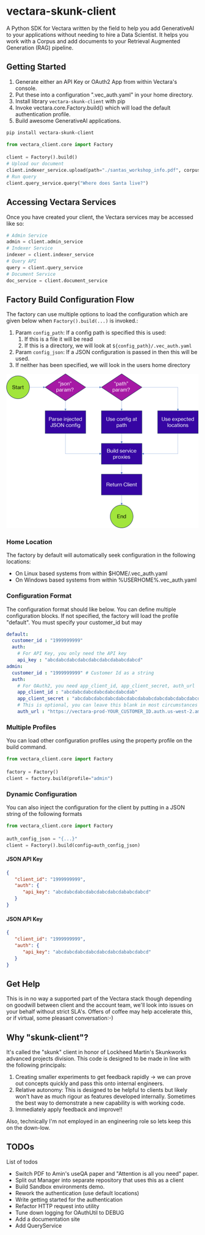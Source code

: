 # vectara-skunk-client
A Python SDK for Vectara written by the field to help you add GenerativeAI to your applications
without needing to hire a Data Scientist. It helps you work with a Corpus and add documents
to your Retrieval Augmented Generation (RAG) pipeline.

## Getting Started

1. Generate either an API Key or OAuth2 App from within Vectara's console.
2. Put these into a configuration ".vec_auth.yaml" in your home directory.
3. Install library `vectara-skunk-client` with pip
4. Invoke vectara.core.Factory.build() which will load the default authentication profile.
5. Build awesome GenerativeAI applications.

```bash
pip install vectara-skunk-client
```

```python
from vectara_client.core import Factory

client = Factory().build()
# Upload our document
client.indexer_service.upload(path="./santas_workshop_info.pdf", corpus_id=1)
# Run query
client.query_service.query("Where does Santa live?")

```

## Accessing Vectara Services
Once you have created your client, the Vectara services may be accessed like so:
```python
# Admin Service
admin = client.admin_service
# Indexer Service
indexer = client.indexer_service
# Query API
query = client.query_service
# Document Service
doc_service = client.document_service

```
## Factory Build Configuration Flow

The factory can use multiple options to load the configuration which are given below 
when `Factory().build(...)` is invoked.:

1. Param `config_path`: If a config path is specified this is used:
   1. If this is a file it will be read
   2. If this is a directory, we will look at `${config_path}/.vec_auth.yaml`
2. Param `config_json`: If a JSON configuration is passed in then this will be used.
3. If neither has been specified, we will look in the users home directory

<img src="./resources/images/factory-build-flow.png" alt="factory build flow" style="width:600px;"/>

### Home Location
The factory by default will automatically seek configuration in the following locations:
* On Linux based systems from within $HOME/.vec_auth.yaml
* On Windows based systems from within %USERHOME%\.vec_auth.yaml

### Configuration Format
The configuration format should like below. You can define multiple configuration blocks. If not specified,
the factory will load the profile "default". You must specify your customer_id but may 

```yaml
default:
  customer_id : "1999999999"
  auth:
    # For API Key, you only need the API key
    api_key : "abcdabcdabcdabcdabcdabcdababcdabcd"
admin:
  customer_id : "1999999999" # Customer Id as a string
  auth:
    # For OAuth2, you need app_client_id, app_client_secret, auth_url
    app_client_id : "abcdabcdabcdabcdabcdabcdab"
    app_client_secret : "abcdabcdabcdabcdabcdabcdababcdabcdabcdabcdabcdabcdab"
    # This is optional, you can leave this blank in most circumstances
    auth_url : "https://vectara-prod-YOUR_CUSTOMER_ID.auth.us-west-2.amazoncognito.com/oauth2/token"
```

### Multiple Profiles
You can load other configuration profiles using the property profile on the build command.

```python
from vectara_client.core import Factory

factory = Factory()
client = factory.build(profile="admin")

```

### Dynamic Configuration
You can also inject the configuration for the client by putting in a JSON string of the following formats

```python
from vectara_client.core import Factory

auth_config_json = "{...}"
client = Factory().build(config=auth_config_json)
```

#### JSON API Key
```json
{
   "client_id": "1999999999",
   "auth": {
      "api_key": "abcdabcdabcdabcdabcdabcdababcdabcd"
   }
}
```
#### JSON API Key
```json
{
   "client_id": "1999999999",
   "auth": {
      "api_key": "abcdabcdabcdabcdabcdabcdababcdabcd"
   }
}
```


## Get Help
This is in no way a supported part of the Vectara stack though
depending on goodwill between client and the account team, we'll look into issues on your behalf
without strict SLA's. Offers of coffee may help accelerate this, or if virtual, some pleasant
conversation:-)

## Why "skunk-client"?
It's called the "skunk" client in honor of Lockheed Martin's Skunkworks advanced projects division.
This code is designed to be made in line with the following principals:

1. Creating smaller experiments to get feedback rapidly -> we can prove out concepts quickly and
   pass this onto internal engineers.
2. Relative autonomy: This is designed to be helpful to clients but likely won't have as much rigour
   as features developed internally. Sometimes the best way to demonstrate a new capability is with
   working code.
3. Immediately apply feedback and improve!!

Also, technically I'm not employed in an engineering role so lets keep this on the down-low.

## TODOs
List of todos
* Switch PDF to Amin's useQA paper and "Attention is all you need" paper.
* Split out Manager into separate repository that uses this as a client
* Build Sandbox environments demo.
* Rework the authentication (use default locations)
* Write getting started for the authentication
* Refactor HTTP request into utility
* Tune down logging for OAuthUtil to DEBUG
* Add a documentation site
* Add QueryService
